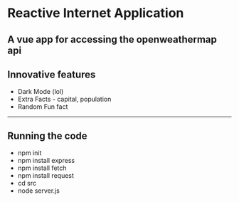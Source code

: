 # Reactive Internet Application

A vue app for accessing the openweathermap api 
------------------------------
## Innovative features
- Dark Mode (lol)
- Extra Facts - capital, population
- Random Fun fact
---------------------------------
## Running the code
- npm init
- npm install express
- npm install fetch
- npm install request
- cd src
- node server.js
